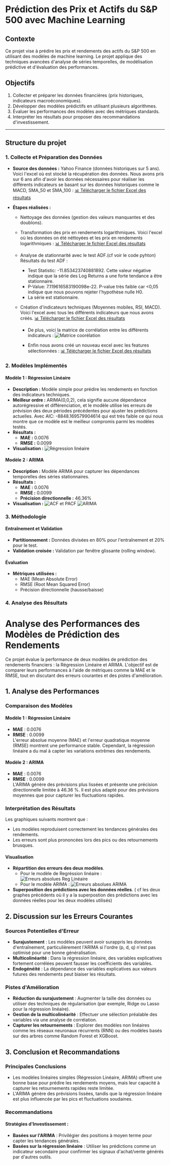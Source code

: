 # Prédiction des Prix et Actifs du S&P 500 avec Machine Learning

## Contexte
Ce projet vise à prédire les prix et rendements des actifs du S&P 500 en utilisant des modèles de machine learning. Le projet applique des techniques avancées d'analyse de séries temporelles, de modélisation prédictive et d'évaluation des performances. 

## Objectifs
1. Collecter et préparer les données financières (prix historiques, indicateurs macroéconomiques).
2. Développer des modèles prédictifs en utilisant plusieurs algorithmes.
3. Évaluer les performances des modèles avec des métriques standards.
4. Interpréter les résultats pour proposer des recommandations d'investissement.

---

## Structure du projet

### 1. Collecte et Préparation des Données
- **Source des données :** Yahoo Finance (données historiques sur 5 ans).
Voici l'excel où est stocké la récupération des données. Nous avons pris sur 6 ans afin d'avoir les données nécessaires pour réaliser les différents indicateurs se basant sur les données historiques comme le MACD, SMA_50 et SMA_100 :
[📊 Télécharger le fichier Excel des résultats](https://github.com/username/repo/raw/main/resultats.xlsx)
  
- **Étapes réalisées :**
  
  - Nettoyage des données (gestion des valeurs manquantes et des doublons).
  - Transformation des prix en rendements logarithmiques.
    Voici l'excel où les données on été néttoyées et les prix en rendements logarithmiques :
[📊 Télécharger le fichier Excel des résultats](https://view.officeapps.live.com/op/view.aspx?src=https%3A%2F%2Fraw.githubusercontent.com%2FManonlks5%2FPROJET_DDEFI_2025%2Frefs%2Fheads%2Fmain%2Fsp500_cleaned%2520(3).xlsx&wdOrigin=BROWSELINK)
  
  - Analyse de stationnarité avec le test ADF.(cf voir le code pyhton)
    Résultats du test ADF :
      - Test Statistic: -11.853423740881892. Cette valeur négative indique que la série des Log Returns a
  une forte tendance a être stationnaire. 
      - P-Value: 7.119616583190098e-22. P-value très faible car <0,05 indique que nous pouvons rejeter l'hypothèse nulle H0. 
      - La série est stationnaire.
  
  - Création d'indicateurs techniques (Moyennes mobiles, RSI, MACD).
    Voici l'excel avec tous les différents indicateurs que nous avons créés.
    [📊 Télécharger le fichier Excel des résultats](https://view.officeapps.live.com/op/view.aspx?src=https%3A%2F%2Fraw.githubusercontent.com%2FManonlks5%2FPROJET_DDEFI_2025%2Frefs%2Fheads%2Fmain%2Fs%2526p500_with_indicators_2019%2520(1).xlsx&wdOrigin=BROWSELINK)

    
     - De plus, voici la matrice de corrélation entre les différents indicateurs :
    ![Matrice coorélation](Matrice_corrélation.png)

    - Enfin nous avons créé un nouveau excel avec les features sélectionnées :
     [📊 Télécharger le fichier Excel des résultats](https://view.officeapps.live.com/op/view.aspx?src=https%3A%2F%2Fraw.githubusercontent.com%2FManonlks5%2FPROJET_DDEFI_2025%2Frefs%2Fheads%2Fmain%2Fs%2526p500_selected_features_2019%2520(1).xlsx&wdOrigin=BROWSELINK)
  
### 2. Modèles Implémentés
#### Modèle 1 : Régression Linéaire
- **Description :** Modèle simple pour prédire les rendements en fonction des indicateurs techniques.
- **Meilleur ordre :** ARIMA(0,0,2), cela signifie aucune dépendance autorégressive et différenciation, et le modèle utilise les erreurs de prévision des deux périodes précédentes pour ajuster les prédictions actuelles. Avec AIC: -8848.169579904614 qui est très faible ce qui nous montre que ce modèle est le meilleur compromis parmi les modèles testés.
- **Résultats :**
  - **MAE :** 0.0076
  - **RMSE :** 0.0099
- **Visualisation :**
  ![Régression linéaire](graphe_REGLINEAIRE.png)
 

#### Modèle 2 : ARIMA
- **Description :** Modèle ARIMA pour capturer les dépendances temporelles des séries stationnaires.
- **Résultats :**
  - **MAE :** 0.0076
  - **RMSE :** 0.0099
  - **Précision directionnelle :** 46.36%
- **Visualisation :**
 ![ACF et PACF](Test_ARIMA.png)
 ![ARIMA](graphe_ARIMA.png)

### 3. Méthodologie
#### Entraînement et Validation
- **Partitionnement :** Données divisées en 80% pour l'entraînement et 20% pour le test.
- **Validation croisée :** Validation par fenêtre glissante (rolling window).

#### Évaluation
- **Métriques utilisées :**
  - MAE (Mean Absolute Error)
  - RMSE (Root Mean Squared Error)
  - Précision directionnelle (hausse/baisse)

### 4. Analyse des Résultats
# Analyse des Performances des Modèles de Prédiction des Rendements

Ce projet évalue la performance de deux modèles de prédiction des rendements financiers : la Régression Linéaire et ARIMA. L'objectif est de comparer leurs performances à l'aide de métriques comme la MAE et le RMSE, tout en discutant des erreurs courantes et des pistes d'amélioration.

## 1. Analyse des Performances

### Comparaison des Modèles

#### Modèle 1 : Régression Linéaire
- **MAE** : 0.0076
- **RMSE** : 0.0099  
  L'erreur absolue moyenne (MAE) et l'erreur quadratique moyenne (RMSE) montrent une performance stable. Cependant, la régression linéaire a du mal à capter les variations extrêmes des rendements.

#### Modèle 2 : ARIMA
- **MAE** : 0.0076
- **RMSE** : 0.0099  
  L'ARIMA génère des prévisions plus lissées et présente une précision directionnelle limitée à 46.36 %. Il est plus adapté pour des prévisions moyennes que pour capturer les fluctuations rapides.

### Interprétation des Résultats

Les graphiques suivants montrent que :
- Les modèles reproduisent correctement les tendances générales des rendements.
- Les erreurs sont plus prononcées lors des pics ou des retournements brusques.

#### Visualisation
- **Répartition des erreurs des deux modèles**.
   - Pour le modèle de Regréssion linéaire :
     ![Erreurs absolues Reg Linéaire](erreurs_absolues_linéaire.png)
   - Pour le modèle ARIMA :
     ![Erreurs absolues ARIMA](erreurs_absolues_arima.png)
- **Superposition des prédictions avec les données réelles**. ( cf les deux graphes précédents où il y a la superpostion des prédictions avec les données réelles pour les deux modèles utilisés) 

## 2. Discussion sur les Erreurs Courantes

### Sources Potentielles d'Erreur

- **Surajustement** : Les modèles peuvent avoir surappris les données d'entraînement, particulièrement l'ARIMA si l'ordre (p, d, q) n'est pas optimisé pour une bonne généralisation.
- **Multicolinéarité** : Dans la régression linéaire, des variables explicatives fortement corrélées peuvent fausser les coefficients des variables.
- **Endogénéité** : La dépendance des variables explicatives aux valeurs futures des rendements peut biaiser les résultats.

### Pistes d'Amélioration

- **Réduction du surajustement** : Augmenter la taille des données ou utiliser des techniques de régularisation (par exemple, Ridge ou Lasso pour la régression linéaire).
- **Gestion de la multicolinéarité** : Effectuer une sélection préalable des variables via une analyse de corrélation.
- **Capturer les retournements** : Explorer des modèles non linéaires comme les réseaux neuronaux récurrents (RNN) ou des modèles basés sur des arbres comme Random Forest et XGBoost.

## 3. Conclusion et Recommandations

### Principales Conclusions

- Les modèles linéaires simples (Régression Linéaire, ARIMA) offrent une bonne base pour prédire les rendements moyens, mais leur capacité à capturer les retournements rapides reste limitée.
- L'ARIMA génère des prévisions lissées, tandis que la régression linéaire est plus influencée par les pics et fluctuations soudaines.

### Recommandations

#### Stratégies d'Investissement :
- **Basées sur l'ARIMA** : Privilégier des positions à moyen terme pour capter les tendances générales.
- **Basées sur la régression linéaire** : Utiliser les prédictions comme un indicateur secondaire pour confirmer les signaux d'achat/vente générés par d'autres outils.




